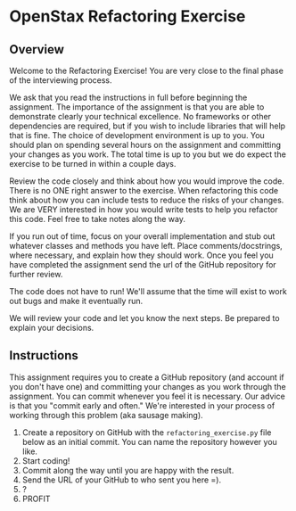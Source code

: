 # OpenStax Refactoring Exercise

## Overview

Welcome to the Refactoring Exercise! You are very close to the final phase of the interviewing process. 

We ask that you read the instructions in full before beginning the assignment. The importance of the assignment is 
that you are able to demonstrate clearly your technical excellence. No frameworks or other dependencies are required,
but if you wish to include libraries that will help that is fine. The choice of development environment is up to you.
You should plan on spending several hours on the assignment and committing your changes as you work. The total time is
up to you but we do expect the exercise to be turned in within a couple days.

Review the code closely and think about how you would improve the code. There is no ONE right answer to the exercise.
When refactoring this code think about how you can include tests to reduce the risks of your changes. We are VERY
interested in how you would write tests to help you refactor this code. Feel free to take notes along the way.

If you run out of time, focus on your overall implementation and stub out whatever classes and methods you have left.
Place comments/docstrings, where necessary, and explain how they should work. Once you feel you have completed the 
assignment send the url of the GitHub repository for further review.

The code does not have to run! We'll assume that the time will exist to work out bugs and make it eventually run.

We will review your code and let you know the next steps. Be prepared to explain your decisions.

## Instructions 

This assignment requires you to create a GitHub repository (and account if you don't have one) and committing your 
changes as you work through the assignment. You can commit whenever you feel it is necessary. Our advice is that 
you "commit early and often." We're interested in your process of working through this problem (aka sausage making).

1. Create a repository on GitHub with the `refactoring_exercise.py` file below as an initial commit. You can name the
repository however you like.
2. Start coding!
3. Commit along the way until you are happy with the result.
5. Send the URL of your GitHub to who sent you here =).
6. ?
7. PROFIT

